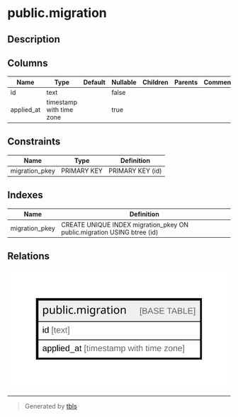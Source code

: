 # public.migration

## Description

## Columns

| Name | Type | Default | Nullable | Children | Parents | Comment |
| ---- | ---- | ------- | -------- | -------- | ------- | ------- |
| id | text |  | false |  |  |  |
| applied_at | timestamp with time zone |  | true |  |  |  |

## Constraints

| Name | Type | Definition |
| ---- | ---- | ---------- |
| migration_pkey | PRIMARY KEY | PRIMARY KEY (id) |

## Indexes

| Name | Definition |
| ---- | ---------- |
| migration_pkey | CREATE UNIQUE INDEX migration_pkey ON public.migration USING btree (id) |

## Relations

![er](public.migration.svg)

---

> Generated by [tbls](https://github.com/k1LoW/tbls)
